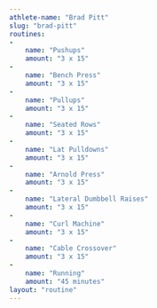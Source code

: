 ```yaml
---
athlete-name: "Brad Pitt"
slug: "brad-pitt"
routines:
-
    name: "Pushups"
    amount: "3 x 15"
-
    name: "Bench Press"
    amount: "3 x 15"
-
    name: "Pullups"
    amount: "3 x 15"
-
    name: "Seated Rows"
    amount: "3 x 15"
-
    name: "Lat Pulldowns"
    amount: "3 x 15"
-
    name: "Arnold Press"
    amount: "3 x 15"
-
    name: "Lateral Dumbbell Raises"
    amount: "3 x 15"
-
    name: "Curl Machine"
    amount: "3 x 15"
-
    name: "Cable Crossover"
    amount: "3 x 15"
-
    name: "Running"
    amount: "45 minutes"
layout: "routine"
---
```

